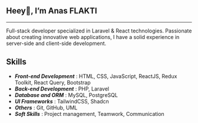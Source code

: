 <h2> Heey👋, I’m Anas FLAKTI </h2>
<hr/>
Full-stack developer specialized in Laravel & React technologies. Passionate about creating innovative web applications, I have a solid experience in server-side and client-side development. 


## Skills

- ***Front-end Development*** : HTML, CSS, JavaScript, ReactJS, Redux Toolkit, React Query, Bootstrap
- ***Back-end Development*** : PHP, Laravel
- ***Database and ORM*** : MySQL, PostgreSQL
- ***UI Frameworks*** : TailwindCSS, Shadcn
- ***Others*** : Git, GitHub, UML
- ***Soft Skills*** : Project management, Teamwork, Communication
